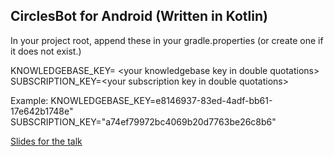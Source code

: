 ## CirclesBot for Android (Written in Kotlin)

In your project root, append these in your gradle.properties (or create one if it does not exist.)

KNOWLEDGEBASE_KEY= &lt;your knowledgebase key in double quotations&gt;
SUBSCRIPTION_KEY=&lt;your subscription key in double quotations&gt;

Example:
KNOWLEDGEBASE_KEY=e8146937-83ed-4adf-bb61-17e642b1748e"
SUBSCRIPTION_KEY="a74ef79972bc4069b20d7763be26c8b6"

[Slides for the talk](https://github.com/Saiseizuki/CirclesBot/blob/master/presentation/NUS%20Friday%20Hacks%20-%209%20Feb%202018%20-%20Making%20a%20mobile%20chatbot%20app.pdf)
